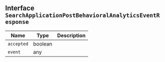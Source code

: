 ## Interface `SearchApplicationPostBehavioralAnalyticsEventResponse`

| Name | Type | Description |
| - | - | - |
| `accepted` | boolean | &nbsp; |
| `event` | any | &nbsp; |
